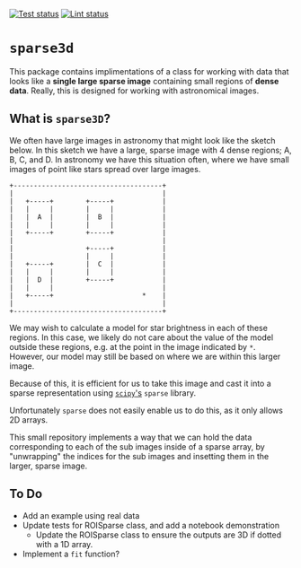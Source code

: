 <a href="https://github.com/christinahedges/sparse3d/actions/workflows/pytest.yml"><img src="https://github.com/christinahedges/sparse3d/workflows/pytest/badge.svg" alt="Test status"/></a>
<a href="https://github.com/christinahedges/sparse3d/actions/workflows/lint.yml"><img src="https://github.com/christinahedges/sparse3d/workflows/lint/badge.svg" alt="Lint status"/></a>

# `sparse3d`

This package contains implimentations of a class for working with data that looks like a **single large sparse image** containing small regions of **dense data**. Really, this is designed for working with astronomical images.

## What is `sparse3D`?

We often have large images in astronomy that might look like the sketch below. In this sketch we have a large, sparse image with 4 dense regions; A, B, C, and D. In astronomy we have this situation often, where we have small images of point like stars spread over large images.

```
+-------------------------------------+
|                                     |
|   +-----+        +-----+            |
|   |     |        |     |            |
|   |  A  |        |  B  |            |
|   |     |        |     |            |
|   +-----+        +-----+            |
|                                     |
|                  +-----+            |
|                  |     |            |
|   +-----+        |  C  |            |
|   |     |        |     |            |
|   |  D  |        +-----+            |
|   |     |                           |
|   +-----+                      *    |
|                                     |
+-------------------------------------+
```

We may wish to calculate a model for star brightness in each of these regions. In this case, we likely do not care about the value of the model outside these regions, e.g. at the point in the image indicated by `*`. However, our model may still be based on where we are within this larger image.

Because of this, it is efficient for us to take this image and cast it into a sparse representation using [`scipy`'s](https://scipy.org/) `sparse` library.

Unfortunately `sparse` does not easily enable us to do this, as it only allows 2D arrays.

This small repository implements a way that we can hold the data corresponding to each of the sub images inside of a sparse array, by "unwrapping" the indices for the sub images and insetting them in the larger, sparse image.

## To Do

* Add an example using real data
* Update tests for ROISparse class, and add a notebook demonstration
  * Update the ROISparse class to ensure the outputs are 3D if dotted with a 1D array.
* Implement a `fit` function?
